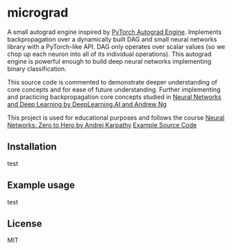 # micrograd

A small autograd engine inspired by [PyTorch Autograd Engine](https://pytorch.org/blog/overview-of-pytorch-autograd-engine/). Implements backpropagation over a dynamically built DAG and small neural networks library with a PyTorch-like API. DAG only operates over scalar values (so we chop up each neuron into all of its individual operations). This autograd engine is powerful enough to build deep neural networks implementing binary classification. 

This source code is commented to demonstrate deeper understanding of core concepts and for ease of future understanding. Further implementing and practicing backpropagation core concepts studied in [Neural Networks and Deep Learning by DeepLearning.AI and Andrew Ng](https://www.coursera.org/account/accomplishments/verify/ZJKF2ULGZVMS) 

This project is used for educational purposes and follows the course [Neural Networks: Zero to Hero by Andrej Karpathy](https://www.youtube.com/watch?v=VMj-3S1tku0&list=PLAqhIrjkxbuWI23v9cThsA9GvCAUhRvKZ&index=1) [Example Source Code](https://github.com/karpathy/micrograd)

## Installation
test
## Example usage
test
## License
MIT

